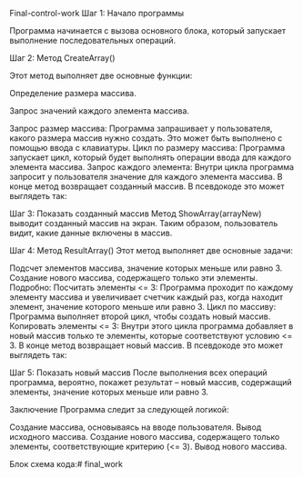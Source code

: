 Final-control-work
Шаг 1: Начало программы

Программа начинается с вызова основного блока, который запускает выполнение последовательных операций.

Шаг 2: Метод CreateArray()

Этот метод выполняет две основные функции:

Определение размера массива.

Запрос значений каждого элемента массива.

Запрос размер массива: Программа запрашивает у пользователя, какого размера массив нужно создать. Это может быть выполнено с помощью ввода с клавиатуры. Цикл по размеру массива: Программа запускает цикл, который будет выполнять операции ввода для каждого элемента массива. Запрос каждого элемента: Внутри цикла программа запросит у пользователя значение для каждого элемента массива. В конце метод возвращает созданный массив. В псевдокоде это может выглядеть так:

Шаг 3: Показать созданный массив Метод ShowArray(arrayNew) выводит созданный массив на экран. Таким образом, пользователь видит, какие данные включены в массив.

Шаг 4: Метод ResultArray() Этот метод выполняет две основные задачи:

Подсчет элементов массива, значение которых меньше или равно 3. Создание нового массива, содержащего только эти элементы. Подробно: Посчитать элементы <= 3: Программа проходит по каждому элементу массива и увеличивает счетчик каждый раз, когда находит элемент, значение которого меньше или равно 3. Цикл по массиву: Программа выполняет второй цикл, чтобы создать новый массив. Копировать элементы <= 3: Внутри этого цикла программа добавляет в новый массив только те элементы, которые соответствуют условию <= 3. В конце метод возвращает новый массив. В псевдокоде это может выглядеть так:

Шаг 5: Показать новый массив После выполнения всех операций программа, вероятно, покажет результат – новый массив, содержащий элементы, значение которых меньше или равно 3.

Заключение Программа следит за следующей логикой:

Создание массива, основываясь на вводе пользователя. Вывод исходного массива. Создание нового массива, содержащего только элементы, соответствующие критерию (<= 3). Вывод нового массива.

Блок схема кода:#   f i n a l _ w o r k  
 
